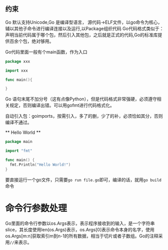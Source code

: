 ## 约束
Go 默认支持Unicode,Go 是编译型语言， 源代码->ELF文件，以go命令为核心，辅以其他子命令进行编译连接以及运行,以Package组织代码
Go代码格式类似于：声明当前代码属于哪个包，然后引入其他包，之后就是正式的代码,Go的标准库提供百余个包，绝对够用。

Go代码里面一般有个main函数，作为入口

```go
package xxx

import xxx

func main(){

}
```

Go 语句末尾不加分号（这有点像Python），但是代码格式非常强硬，必须遵守相关规定，否则编译出错。可以用gofmt进行代码格式化。

自动引入包：goimports，按需引入，多了的删，少了的补，必须恰如其分，否则编译不通过。

** Hello World **

```go
package main

import "fmt"

func main() {
  fmt.Println("Hello World!")
}
```

要直接运行一个go文件，只需要`go run file.go`即可，编译的话，就用`go build`命令


# 命令行参数处理

Go里面的命令行参数以os.Args表示，表示程序接收到的输入，是一个字符串slice，其长度使用len(os.Args)表示，os.Args[0]表示命令本身的名字，使用os.Args[m:n]获取索引m到n-1的所有数据，相当于切片或者子数组。Go的注释采用`//`来表示。
